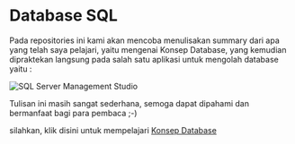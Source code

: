 # Database SQL

Pada repositories ini kami akan mencoba menulisakan summary dari apa yang telah saya pelajari,
yaitu mengenai Konsep Database, yang kemudian dipraktekan langsung pada salah satu aplikasi untuk mengolah database yaitu :

![SQL Server Management Studio](http://thomaslarock.com/wp-content/uploads/2011/12/SQL-Server-2012.png)

Tulisan ini masih sangat sederhana, semoga dapat dipahami dan bermanfaat bagi para pembaca ;-)

silahkan, klik disini untuk mempelajari [Konsep Database](https://github.com/dellamelyan/Database-SQL-/blob/master/Konsep%20Database.md)

